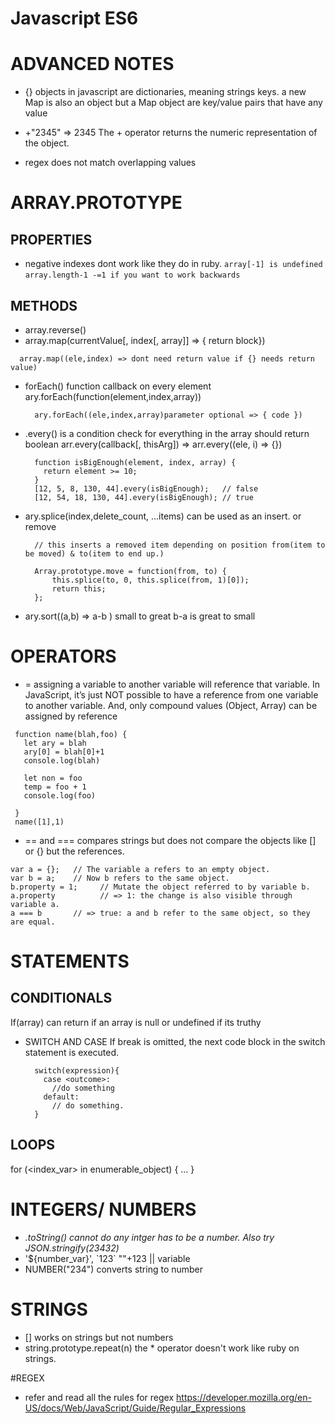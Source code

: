 # Javascript ES6
# ADVANCED NOTES
  * {} objects in javascript are dictionaries, meaning strings keys. a new Map is also an object but a Map object are key/value pairs that have any value

  * +"2345" => 2345
  The + operator returns the numeric representation of the object.

  * regex does not match overlapping values
# ARRAY.PROTOTYPE
## PROPERTIES
  * negative indexes dont work like they do in ruby. 
    `array[-1] is undefined`
    `array.length-1 -=1 if you want to work backwards` 

## METHODS
  * array.reverse()
  * array.map(currentValue[, index[, array]] => { return block})
  ``` 
    array.map((ele,index) => dont need return value if {} needs return value)
  ```
  * forEach() function callback on every element
    ary.forEach(function(element,index,array))
    ```
      ary.forEach((ele,index,array)parameter optional => { code })
    ```

  * .every() is a condition check for everything in the array should return boolean
    arr.every(callback[, thisArg]) => arr.every((ele, i) => {}) 
    ```
      function isBigEnough(element, index, array) {
        return element >= 10;
      }
      [12, 5, 8, 130, 44].every(isBigEnough);   // false
      [12, 54, 18, 130, 44].every(isBigEnough); // true
    ```
  * ary.splice(index,delete_count, ...items) can be used as an insert. or remove
    ```
      // this inserts a removed item depending on position from(item to be moved) & to(item to end up.)

      Array.prototype.move = function(from, to) {
          this.splice(to, 0, this.splice(from, 1)[0]);
          return this;
      };
    ```

  * ary.sort((a,b) => a-b ) small to great b-a is great to small

# OPERATORS 
 * = assigning a variable to another variable will reference that variable. 
  In JavaScript, it’s just NOT possible to have a reference from one variable to another variable. And, only compound values (Object, Array) can be assigned by reference
 ``` 
  function name(blah,foo) {
    let ary = blah
    ary[0] = blah[0]+1
    console.log(blah)
    
    let non = foo
    temp = foo + 1
    console.log(foo)
    
  }
  name([1],1)
 ```
 * == and === compares strings but does not compare the objects like [] or {} but the references. 
  ```
  var a = {};   // The variable a refers to an empty object. 
  var b = a;    // Now b refers to the same object. 
  b.property = 1;     // Mutate the object referred to by variable b. 
  a.property          // => 1: the change is also visible through variable a. 
  a === b       // => true: a and b refer to the same object, so they are equal. 
  ```
# STATEMENTS 
  ## CONDITIONALS 
  If(array) can return if an array is null or undefined if its truthy

  * SWITCH AND CASE 
    If break is omitted, the next code block in the switch statement is executed. 
    ```
      switch(expression){
        case <outcome>:
          //do something
        default:
          // do something.
      }
    ```


  ## LOOPS
  for (<index_var> in enumerable_object) { ...
  }

# INTEGERS/ NUMBERS
  * <var>.toString() cannot do any intger has to be a number. Also try JSON.stringify(23432)
  * '${number_var}', \`123\` ""+123 || variable
  * NUMBER("234") converts string to number

# STRINGS
 * [] works on strings but not numbers
 * string.prototype.repeat(n) the * operator doesn't work like ruby on strings. 


#REGEX
 * refer and read all the rules for regex https://developer.mozilla.org/en-US/docs/Web/JavaScript/Guide/Regular_Expressions